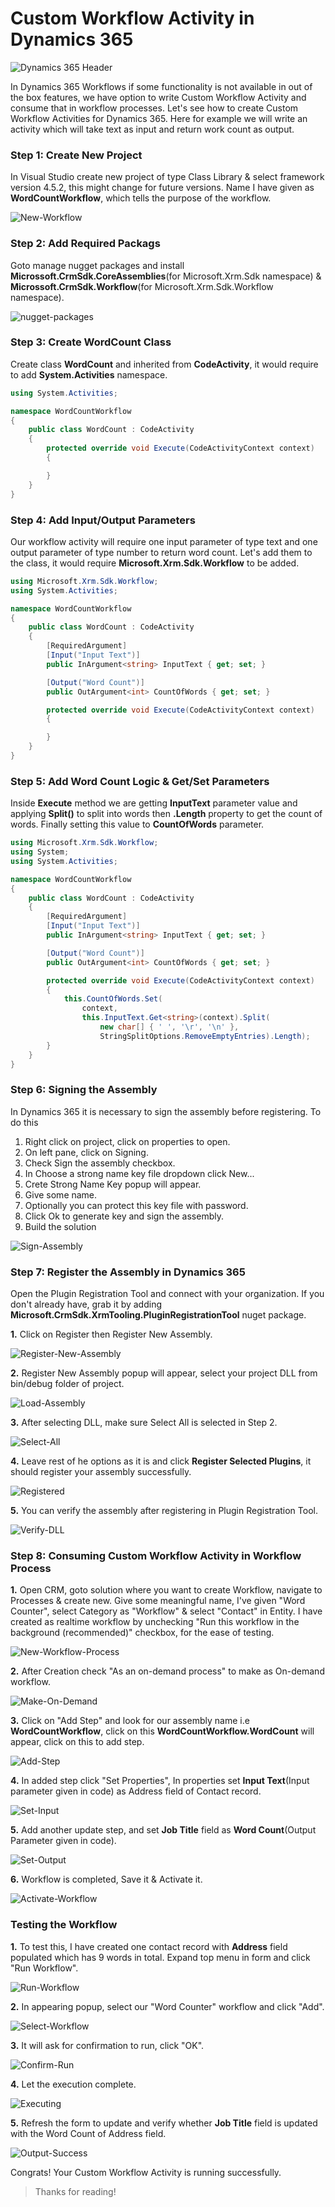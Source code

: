# Custom Workflow Activity in Dynamics 365

![Dynamics 365 Header](../Header-Images/ms-dynamics-365-header.webp)

In Dynamics 365 Workflows if some functionality is not available in out of the box features, we have option to write Custom Workflow Activity and consume that in workflow processes. Let's see how to create Custom Workflow Activities for Dynamics 365. Here for example we will write an activity which will take text as input and return work count as output.

### Step 1: Create New Project

In Visual Studio create new project of type Class Library & select framework version 4.5.2, this might change for future versions. Name I have given as **WordCountWorkflow**, which tells the purpose of the workflow.

![New-Workflow](assets/New-Workflow.png)

### Step 2: Add Required Packags

Goto manage nugget packages and install **Microssoft.CrmSdk.CoreAssemblies**(for Microsoft.Xrm.Sdk namespace) & **Microssoft.CrmSdk.Workflow**(for Microsoft.Xrm.Sdk.Workflow namespace).

![nugget-packages](assets/nugget-packages.png)

### Step 3: Create WordCount Class

Create class **WordCount** and inherited from **CodeActivity**, it would require to add **System.Activities** namespace.

```csharp
using System.Activities;

namespace WordCountWorkflow
{
    public class WordCount : CodeActivity
    {
        protected override void Execute(CodeActivityContext context)
        {

        }
    }
}
```

### Step 4: Add Input/Output Parameters

Our workflow activity will require one input parameter of type text and one output parameter of type number to return word count. Let's add them to the class, it would require **Microsoft.Xrm.Sdk.Workflow** to be added.

```csharp
using Microsoft.Xrm.Sdk.Workflow;
using System.Activities;

namespace WordCountWorkflow
{
    public class WordCount : CodeActivity
    {
        [RequiredArgument]
        [Input("Input Text")]
        public InArgument<string> InputText { get; set; }

        [Output("Word Count")]
        public OutArgument<int> CountOfWords { get; set; }

        protected override void Execute(CodeActivityContext context)
        {

        }
    }
}
```

### Step 5: Add Word Count Logic & Get/Set Parameters 

Inside **Execute** method we are getting **InputText** parameter value and applying **Split()** to split into words then **.Length** property to get the count of words. Finally setting this value to **CountOfWords** parameter.

```csharp
using Microsoft.Xrm.Sdk.Workflow;
using System;
using System.Activities;

namespace WordCountWorkflow
{
    public class WordCount : CodeActivity
    {
        [RequiredArgument]
        [Input("Input Text")]
        public InArgument<string> InputText { get; set; }

        [Output("Word Count")]
        public OutArgument<int> CountOfWords { get; set; }

        protected override void Execute(CodeActivityContext context)
        {
            this.CountOfWords.Set(
                context,
                this.InputText.Get<string>(context).Split(
                    new char[] { ' ', '\r', '\n' },
                    StringSplitOptions.RemoveEmptyEntries).Length);
        }
    }
}
```

### Step 6: Signing the Assembly

In Dynamics 365 it is necessary to sign the assembly before registering. To do this
1. Right click on project, click on properties to open.
2. On left pane, click on Signing.
3. Check Sign the assembly checkbox.
4. In Choose a strong name key file dropdown click New...
5. Crete Strong Name Key popup will appear.
6. Give some name.
7. Optionally you can protect this key file with password.
8. Click Ok to generate key and sign the assembly.
9. Build the solution

![Sign-Assembly](assets/Sign-Assembly.png)

### Step 7: Register the Assembly in Dynamics 365

Open the Plugin Registration Tool and connect with your organization. If you don't already have, grab it by adding **Microsoft.CrmSdk.XrmTooling.PluginRegistrationTool** nuget package.

**1.** Click on Register then Register New Assembly.

![Register-New-Assembly](assets/Register-New-Assembly.png)

**2.** Register New Assembly popup will appear, select your project DLL from bin/debug folder of project.

![Load-Assembly](assets/Load-Assembly.png)

**3.** After selecting DLL, make sure Select All is selected in Step 2.

![Select-All](assets/Select-All.png)

**4.** Leave rest of he options as it is and click **Register Selected Plugins**, it should register your assembly successfully.

![Registered](assets/Registered.png)

**5.** You can verify the assembly after registering in Plugin Registration Tool.

![Verify-DLL](assets/Verify-DLL.png)

### Step 8: Consuming Custom Workflow Activity in Workflow Process

**1.** Open CRM, goto solution where you want to create Workflow, navigate to Processes & create new. Give some meaningful name, I've given "Word Counter", select Category as "Workflow" & select "Contact" in Entity. I have created as realtime workflow by unchecking "Run this workflow in the background (recommended)" checkbox, for the ease of testing.

![New-Workflow-Process](assets/New-Workflow-Process.png)

**2.** After Creation check "As an on-demand process" to make as On-demand workflow.

![Make-On-Demand](assets/Make-On-Demand.png)

**3.** Click on "Add Step" and look for our assembly name i.e **WordCountWorkflow**, click on this **WordCountWorkflow.WordCount** will appear, click on this to add step.

![Add-Step](assets/Add-Step.png)

**4.** In added step click "Set Properties", In properties set **Input Text**(Input parameter given in code) as Address field of Contact record.

![Set-Input](assets/Set-Input.png)

**5.** Add another update step, and set **Job Title** field as **Word Count**(Output Parameter given in code).

![Set-Output](assets/Set-Output.png)

**6.** Workflow is completed, Save it & Activate it.

![Activate-Workflow](assets/Activate-Workflow.png)

### Testing the Workflow

**1.** To test this, I have created one contact record with **Address** field populated which has 9 words in total. Expand top menu in form and click "Run Workflow". 

![Run-Workflow](assets/Run-Workflow.png)

**2.** In appearing popup, select our "Word Counter" workflow and click "Add".

![Select-Workflow](assets/Select-Workflow.png)

**3.** It will ask for confirmation to run, click "OK".

![Confirm-Run](assets/Confirm-Run.png)

**4.** Let the execution complete.

![Executing](assets/Executing.png)

**5.** Refresh the form to update and verify whether **Job Title** field is updated with the Word Count of Address field. 

![Output-Success](assets/Output-Success.png)

Congrats! Your Custom Workflow Activity is running successfully.

> Thanks for reading!